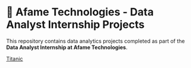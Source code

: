 # 🏢 Afame Technologies - Data Analyst Internship Projects

This repository contains data analytics projects completed as part of the **Data Analyst Internship at Afame Technologies**.

[Titanic](Titanic.jpg)

